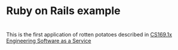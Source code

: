 # Ruby on Rails example
#

This is the first application of rotten potatoes described in [CS169.1x Engineering Software as a Service](https://courses.edx.org/courses/BerkeleyX/CS-CS169.1x/3T2014/info)

